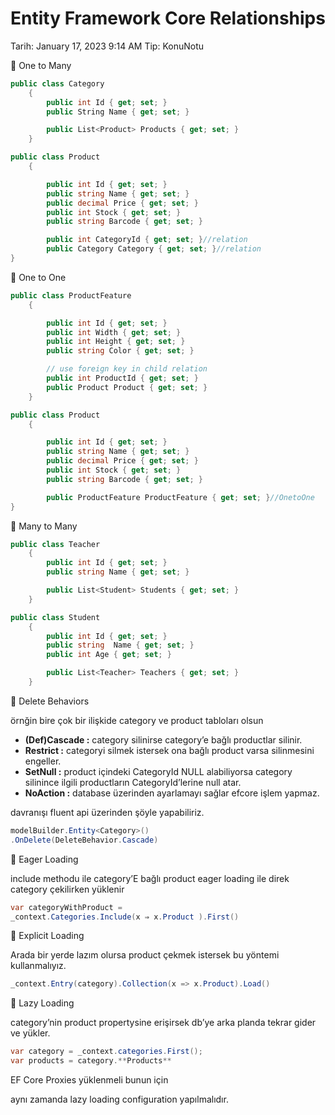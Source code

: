 # Entity Framework Core Relationships

Tarih: January 17, 2023 9:14 AM
Tip: KonuNotu

<aside>
🌟 One to Many

</aside>

```csharp
public class Category
    {
        public int Id { get; set; }
        public String Name { get; set; }

        public List<Product> Products { get; set; }
    }
```

```csharp
public class Product
    {

        public int Id { get; set; }
        public string Name { get; set; }
        public decimal Price { get; set; }
        public int Stock { get; set; }
        public string Barcode { get; set; }

        public int CategoryId { get; set; }//relation
        public Category Category { get; set; }//relation
}
```

<aside>
🌟 One to One

</aside>

```csharp
public class ProductFeature
    {

        public int Id { get; set; }
        public int Width { get; set; }
        public int Height { get; set; }
        public string Color { get; set; }

        // use foreign key in child relation
        public int ProductId { get; set; }
        public Product Product { get; set; }
    }
```

```csharp
public class Product
    {

        public int Id { get; set; }
        public string Name { get; set; }
        public decimal Price { get; set; }
        public int Stock { get; set; }
        public string Barcode { get; set; }

        public ProductFeature ProductFeature { get; set; }//OnetoOne
}
```

<aside>
🌟 Many to Many

</aside>

```csharp
public class Teacher
    {
        public int Id { get; set; }
        public string Name { get; set; }

        public List<Student> Students { get; set; }
    }
```

```csharp
public class Student
    {
        public int Id { get; set; }
        public string  Name { get; set; }
        public int Age { get; set; }

        public List<Teacher> Teachers { get; set; }
    }
```

<aside>
🌟 Delete Behaviors

</aside>

 örnğin bire çok bir ilişkide category ve product tabloları olsun

- **(Def)Cascade :** category silinirse category’e bağlı productlar silinir.
- **Restrict :** categoryi silmek istersek ona bağlı product varsa silinmesini engeller.
- **SetNull :** product içindeki CategoryId NULL alabiliyorsa category silinince ilgili productların CategoryId’lerine null atar.
- **NoAction :**  database üzerinden ayarlamayı sağlar efcore işlem yapmaz.

davranışı fluent api üzerinden şöyle yapabiliriz.

```csharp
modelBuilder.Entity<Category>()
.OnDelete(DeleteBehavior.Cascade)
```

<aside>
🌟 Eager Loading

</aside>

include methodu ile category’E bağlı product eager loading ile direk category çekilirken yüklenir

```csharp
var categoryWithProduct = 
_context.Categories.Include(x ⇒ x.Product ).First()
```

<aside>
🌟 Explicit Loading

</aside>

Arada bir yerde lazım olursa product çekmek istersek bu yöntemi kullanmalıyız.

```csharp
_context.Entry(category).Collection(x => x.Product).Load()
```

<aside>
🌟 Lazy Loading

</aside>

category’nin product propertysine erişirsek db’ye arka planda tekrar gider ve yükler.

```csharp
var category = _context.categories.First();
var products = category.**Products**
```

EF Core Proxies yüklenmeli bunun için

aynı zamanda lazy loading configuration yapılmalıdır.